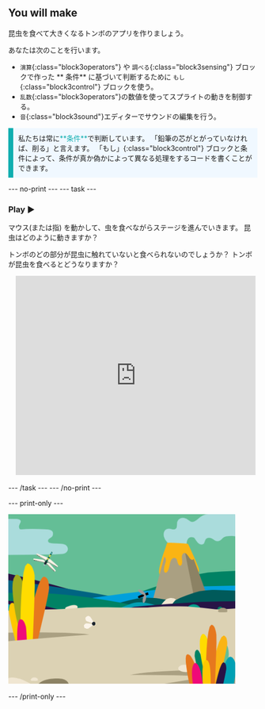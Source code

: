 ## You will make

昆虫を食べて大きくなるトンボのアプリを作りましょう。

あなたは次のことを行います。
+ `演算`{:class="block3operators"} や `調べる`{:class="block3sensing"} ブロックで作った ** 条件** に基づいて判断するために `もし`{:class="block3control"} ブロックを使う。
+ `乱数`{:class="block3operators"}の数値を使ってスプライトの動きを制御する。
+ `音`{:class="block3sound"}エディターでサウンドの編集を行う。

<p style="border-left: solid; border-width:10px; border-color: #0faeb0; background-color: aliceblue; padding: 10px;">
私たちは常に<span style="color: #0faeb0">**条件**</span>で判断しています。 「鉛筆の芯がとがっていなければ、削る」と言えます。 「もし」{:class="block3control"} ブロックと条件によって、条件が真か偽かによって異なる処理をするコードを書くことができます。</p>

--- no-print --- --- task ---

### Play ▶️
<div style="display: flex; flex-wrap: wrap">
<div style="flex-basis: 175px; flex-grow: 1">  
マウス(または指) を動かして、虫を食べながらステージを進んでいきます。 昆虫はどのように動きますか？

トンボのどの部分が昆虫に触れていないと食べられないのでしょうか？ トンボが昆虫を食べるとどうなりますか？
</div>
<div class="scratch-preview" style="margin-left: 15px;">
  <iframe allowtransparency="true" width="485" height="402" src="https://scratch.mit.edu/projects/embed/521688740/?autostart=false" frameborder="0"></iframe>
</div>
</div>

--- /task --- --- /no-print ---

--- print-only ---

![完成したプロジェクト](images/showcase_static.png)

--- /print-only ---
